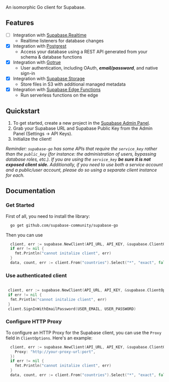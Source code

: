 An isomorphic Go client for Supabase.

## Features

- [ ] Integration with [Supabase.Realtime](https://github.com/supabase-community/realtime-go)
  - Realtime listeners for database changes
- [x] Integration with [Postgrest](https://github.com/supabase-community/postgrest-go)
  - Access your database using a REST API generated from your schema & database functions
- [x] Integration with [Gotrue](https://github.com/supabase-community/gotrue-go)
  - User authentication, including OAuth, ***email/password***, and native sign-in
- [x] Integration with [Supabase Storage](https://github.com/supabase-community/storage-go)
  - Store files in S3 with additional managed metadata
- [x] Integration with [Supabase Edge Functions](https://github.com/supabase-community/functions-go)
  - Run serverless functions on the edge

## Quickstart

1. To get started, create a new project in the [Supabase Admin Panel](https://app.supabase.io).
2. Grab your Supabase URL and Supabase Public Key from the Admin Panel (Settings -> API Keys).
3. Initialize the client!

*Reminder: `supabase-go` has some APIs that require the `service_key` rather than the `public_key` (for instance: the administration of users, bypassing database roles, etc.). If you are using the `service_key` **be sure it is not exposed client side.** Additionally, if you need to use both a service account and a public/user account, please do so using a separate client instance for each.*

## Documentation

### Get Started

First of all, you need to install the library:

```sh
  go get github.com/supabase-community/supabase-go
```

Then you can use

```go
  client, err := supabase.NewClient(API_URL, API_KEY, &supabase.ClientOptions{})
  if err != nil {
    fmt.Println("cannot initalize client", err)
  }
  data, count, err := client.From("countries").Select("*", "exact", false).Execute()
```

### Use authenticated client

```go

 client, err := supabase.NewClient(API_URL, API_KEY, &supabase.ClientOptions{})
 if err != nil {
  fmt.Println("cannot initalize client", err)
 }
 client.SignInWithEmailPassword(USER_EMAIL, USER_PASSWORD)

```

### Configure HTTP Proxy

To configure an HTTP Proxy for the Supabase client, you can use the `Proxy` field in `ClientOptions`. Here's an example:

```go
  client, err := supabase.NewClient(API_URL, API_KEY, &supabase.ClientOptions{
    Proxy: "http://your-proxy-url:port",
  })
  if err != nil {
    fmt.Println("cannot initalize client", err)
  }
  data, count, err := client.From("countries").Select("*", "exact", false).Execute()
```
